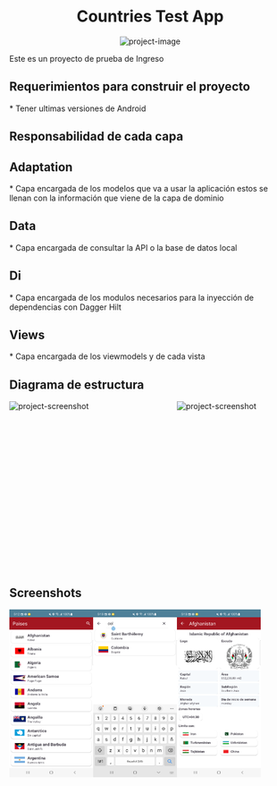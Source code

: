 <h1 align="center" id="title">Countries Test App</h1>

<p align="center"><img src="https://cdn.zmescience.com/wp-content/uploads/2020/11/world-67861_1280.png" alt="project-image"></p>

<p id="description">Este es un proyecto de prueba de Ingreso</p>

<h2>Requerimientos para construir el proyecto</h2>
*   Tener ultimas versiones de Android

<h2>Responsabilidad de cada capa</h2>
<h2>Adaptation</h2>
* Capa encargada de los modelos que va a usar la aplicación estos se llenan con la información que viene de la capa de dominio

<h2>Data</h2>
* Capa encargada de consultar la API o la base de datos local

<h2>Di</h2>
* Capa encargada de los modulos necesarios para la inyección de dependencias con Dagger Hilt

<h2>Views</h2>
* Capa encargada de los viewmodels y de cada vista


<h2>Diagrama de estructura</h2>
<div style="display:flex;">
<img src="https://www.gregorypacheco.com.br/posts/img/clean-architecture.png" alt="project-screenshot" width="300" height="300/">

<img src="https://miro.medium.com/v2/resize:fit:1400/1*k3G2EYx8lCPYHbMH8x1tcg.png" alt="project-screenshot" width="300" height="300/">
</div>

<h2>Screenshots</h2>
<div style="display:flex;">
    <img src="https://github.com/juantobon20/CountryTest/blob/develop/screenshots/home.png?raw=true" alt="project-screenshot" width="150" height="300/">
    <img src="https://github.com/juantobon20/CountryTest/blob/develop/screenshots/search.png?raw=true" alt="project-screenshot" width="150" height="300/">
    <img src="https://github.com/juantobon20/CountryTest/blob/develop/screenshots/detail.png?raw=true" alt="project-screenshot" width="150" height="300/">
</div>